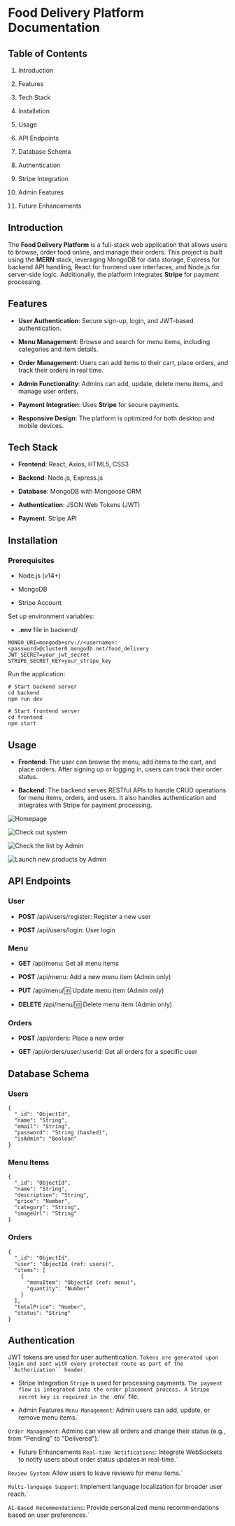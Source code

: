 # Food Delivery Platform Documentation

## **Table of Contents**

1. Introduction

2. Features

3. Tech Stack

4. Installation

5. Usage

6. API Endpoints

7. Database Schema

8. Authentication

9. Stripe Integration

10. Admin Features

11. Future Enhancements

## **Introduction**

The **Food Delivery Platform** is a full-stack web application that allows users to browse, order food online, and manage their orders. This project is built using the **MERN** stack, leveraging MongoDB for data storage, Express for backend API handling, React for frontend user interfaces, and Node.js for server-side logic. Additionally, the platform integrates **Stripe** for payment processing.

## **Features**

- **User Authentication**: Secure sign-up, login, and JWT-based authentication.

- **Menu Management**: Browse and search for menu items, including categories and item details.

- **Order Management**: Users can add items to their cart, place orders, and track their orders in real time.

- **Admin Functionality**: Admins can add, update, delete menu items, and manage user orders.

- **Payment Integration**: Uses **Stripe** for secure payments.

- **Responsive Design**: The platform is optimized for both desktop and mobile devices.

## **Tech Stack**

- **Frontend**: React, Axios, HTML5, CSS3

- **Backend**: Node.js, Express.js

- **Database**: MongoDB with Mongoose ORM

- **Authentication**: JSON Web Tokens (JWT)

- **Payment**: Stripe API

## **Installation**

### **Prerequisites**

- Node.js (v14+)

- MongoDB

- Stripe Account

Set up environment variables:

- **.env** file in backend/

```
MONGO_URI=mongodb+srv://<username>:<password>@cluster0.mongodb.net/food_delivery
JWT_SECRET=your_jwt_secret
STRIPE_SECRET_KEY=your_stripe_key
```
Run the application:

```
# Start backend server
cd backend
npm run dev

# Start frontend server
cd frontend
npm start
```
## **Usage**

- **Frontend**: The user can browse the menu, add items to the cart, and place orders. After signing up or logging in, users can track their order status.

- **Backend**: The backend serves RESTful APIs to handle CRUD operations for menu items, orders, and users. It also handles authentication and integrates with Stripe for payment processing.

![Homepage](pics/Image_1.png)

![Check out system](pics/Image_2.png)

![Check the list by Admin](pics/Image_3.png)

![Launch new products by Admin](pics/Image_4.png)

## **API Endpoints**

### **User**

- **POST** /api/users/register: Register a new user

- **POST** /api/users/login: User login

### **Menu**

- **GET** /api/menu: Get all menu items

- **POST** /api/menu: Add a new menu item (Admin only)

- **PUT** /api/menu/:id: Update menu item (Admin only)

- **DELETE** /api/menu/:id: Delete menu item (Admin only)

### **Orders**

- **POST** /api/orders: Place a new order

- **GET** /api/orders/user/:userId: Get all orders for a specific user

## **Database Schema**

### **Users**

```
{
  "_id": "ObjectId",
  "name": "String",
  "email": "String",
  "password": "String (hashed)",
  "isAdmin": "Boolean"
}
```
### **Menu Items**

```
{
  "_id": "ObjectId",
  "name": "String",
  "description": "String",
  "price": "Number",
  "category": "String",
  "imageUrl": "String"
}
```
### **Orders**

```
{
  "_id": "ObjectId",
  "user": "ObjectId (ref: users)",
  "items": [
    {
      "menuItem": "ObjectId (ref: menu)",
      "quantity": "Number"
    }
  ],
  "totalPrice": "Number",
  "status": "String"
}
```
## Authentication
JWT tokens are used for user authentication.
`Tokens are generated upon login and sent with every protected route as part of the ``Authorization`` header.`


- Stripe Integration
`Stripe` is used for processing payments.
`The payment flow is integrated into the order placement process. A Stripe secret key is required in the `.env` file.


- Admin Features
`Menu Management`: Admin users can add, update, or remove menu items.`

`Order Management`: Admins can view all orders and change their status (e.g., from "Pending" to "Delivered").`


- Future Enhancements
`Real-time Notifications`: Integrate WebSockets to notify users about order status updates in real-time.`

`Review System`: Allow users to leave reviews for menu items.`

`Multi-language Support`: Implement language localization for broader user reach.`

`AI-Based Recommendations`: Provide personalized menu recommendations based on user preferences.`



